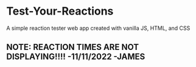 # Test-Your-Reactions
A simple reaction tester web app created with vanilla JS, HTML, and CSS


## NOTE: REACTION TIMES ARE NOT DISPLAYING!!!! -11/11/2022 -JAMES
